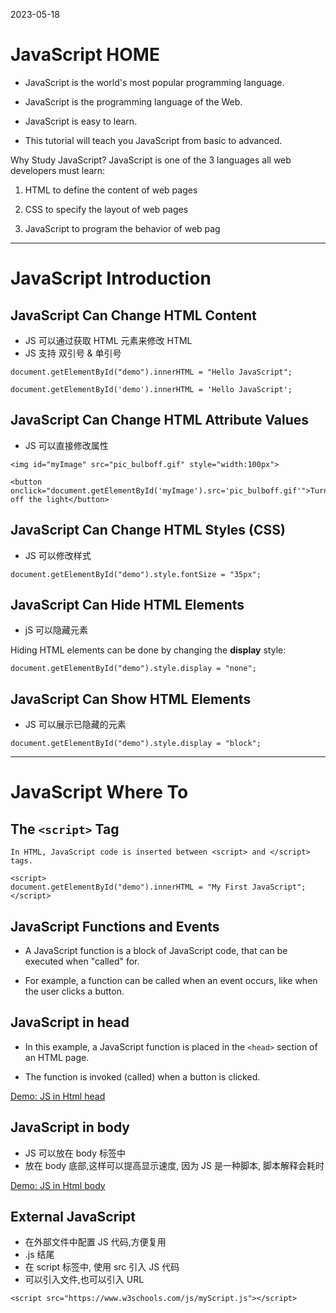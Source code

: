 
2023-05-18
# JavaScript HOME

- JavaScript is the world's most popular programming language.

- JavaScript is the programming language of the Web.

- JavaScript is easy to learn.

- This tutorial will teach you JavaScript from basic to advanced.

Why Study JavaScript?
JavaScript is one of the 3 languages all web developers must learn:

   1. HTML to define the content of web pages

   2. CSS to specify the layout of web pages

   3. JavaScript to program the behavior of web pag

---

# JavaScript Introduction

## JavaScript Can Change HTML Content

- JS 可以通过获取 HTML 元素来修改 HTML
- JS 支持 双引号 & 单引号 

```
document.getElementById("demo").innerHTML = "Hello JavaScript";

document.getElementById('demo').innerHTML = 'Hello JavaScript';
```

## JavaScript Can Change HTML Attribute Values

- JS 可以直接修改属性

```
<img id="myImage" src="pic_bulboff.gif" style="width:100px">

<button onclick="document.getElementById('myImage').src='pic_bulboff.gif'">Turn off the light</button>
```

## JavaScript Can Change HTML Styles (CSS)

- JS 可以修改样式

```
document.getElementById("demo").style.fontSize = "35px";
```

## JavaScript Can Hide HTML Elements

- jS 可以隐藏元素

Hiding HTML elements can be done by changing the **display** style:

```
document.getElementById("demo").style.display = "none";
```

## JavaScript Can Show HTML Elements

- JS 可以展示已隐藏的元素

```
document.getElementById("demo").style.display = "block";
```

---

# JavaScript Where To

## The `<script>` Tag

`In HTML, JavaScript code is inserted between <script> and </script> tags.`

```
<script>
document.getElementById("demo").innerHTML = "My First JavaScript";
</script>
```

## JavaScript Functions and Events

- A JavaScript function is a block of JavaScript code, that can be executed when "called" for.

- For example, a function can be called when an event occurs, like when the user clicks a button.

## JavaScript in head

- In this example, a JavaScript function is placed in the `<head>` section of an HTML page.

- The function is invoked (called) when a button is clicked.

[Demo: JS in Html head](demo/js_in_head.html)

## JavaScript in body

- JS 可以放在 body 标签中
- 放在 body 底部,这样可以提高显示速度, 因为 JS 是一种脚本, 脚本解释会耗时

[Demo: JS in Html body](demo/js_in_body.html)


## External JavaScript

- 在外部文件中配置 JS 代码,方便复用
- .js 结尾
- 在 script 标签中, 使用 src 引入 JS 代码
- 可以引入文件,也可以引入 URL

```
<script src="https://www.w3schools.com/js/myScript.js"></script>
```

